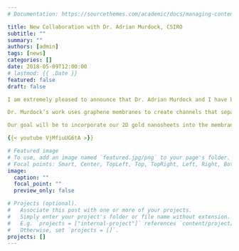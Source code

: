 ```yaml
---
# Documentation: https://sourcethemes.com/academic/docs/managing-content/

title: New Collaboration with Dr. Adrian Murdock, CSIRO
subtitle: ""
summary: ""
authors: [admin]
tags: [news]
categories: []
date: 2018-05-09T12:00:00
# lastmod: {{ .Date }}
featured: false
draft: false

I am extremely pleased to announce that Dr. Adrian Murdock and I have been awarded a travel grant by the Royal Society of London to develop new methods for low-power water desalination and water treatment.

Dr. Murdock’s work uses graphene membranes to create channels that separate water from pollutants including salt ions. Given the amount of the world’s population that lives near the coast and the ongoing challenges of providing clean water to urban populations, desalination and purification technologies that leverage nanoscale physics are poised to make an enormous impact on global health. Their latest paper was published in Nature Communications and can be found here (open article).

Our goal will be to incorporate our 2D gold nanosheets into the membrane to induce a thermal gradient and net water flow when exposed to solar radiation. Although a precious metal, the amount of gold present in the nanomaterial will be miniscule and the material costs are certain to be dwarfed by the costs in electricity and filtering agents required for existing desalination and purification systems.

{{< youtube VjMfiuUG6tA >}}

# Featured image
# To use, add an image named `featured.jpg/png` to your page's folder.
# Focal points: Smart, Center, TopLeft, Top, TopRight, Left, Right, BottomLeft, Bottom, BottomRight.
image:
  caption: ""
  focal_point: ""
  preview_only: false

# Projects (optional).
#   Associate this post with one or more of your projects.
#   Simply enter your project's folder or file name without extension.
#   E.g. `projects = ["internal-project"]` references `content/project/deep-learning/index.md`.
#   Otherwise, set `projects = []`.
projects: []
---
```

